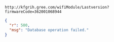 `http://kfgrih.gree.com/wifiModule/Lastversion?firmwareCode=362001068944`

```json
{
  "r": 500,
  "msg": "Database operation failed."
}
```